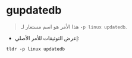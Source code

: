 # gupdatedb

> هذا الأمر هو اسم مستعار لـ `-p linux updatedb`.

- إعرض التوثيقات للأمر الأصلي:

`tldr -p linux updatedb`
